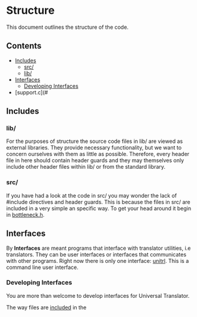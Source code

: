 # Structure

This document outlines the structure of the code.

## Contents

- [Includes](#includes)
  - [src/](#src)
  - [lib/](#lib)
- [Interfaces](#interfaces)
  - [Developing Interfaces](#developing-interfaces)
- [support.c](#

## Includes

### lib/

For the purposes of structure the source code files in lib/ are viewed as external libraries.
They provide necessary functionality, but we want to concern ourselves with them as little as possible.
Therefore, every header file in here should contain header guards and they may themselves only include other header files within lib/ or from the standard library.

### src/

If you have had a look at the code in src/ you may wonder the lack of \#include directives and header guards.
This is because the files in src/ are included in a very simple an specific way. To get your head around it begin in [bottleneck.h](src/bottleneck.h).

## Interfaces

By **Interfaces** are meant programs that interface with translator utilities, i.e translators.
They can be user interfaces or interfaces that communicates with other programs.
Right now there is only one interface: [unitrl](src/interfaces/unitrl.c).
This is a command line user interface.

### Developing Interfaces

You are more than welcome to develop interfaces for Universal Translator.

The way files are [included](#Includes) in the 
